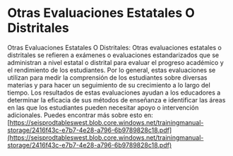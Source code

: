 # Otras Evaluaciones Estatales O Distritales
Otras Evaluaciones Estatales O Distritales: Otras evaluaciones estatales o distritales se refieren a exámenes o evaluaciones estandarizados que se administran a nivel estatal o distrital para evaluar el progreso académico y el rendimiento de los estudiantes. Por lo general, estas evaluaciones se utilizan para medir la comprensión de los estudiantes sobre diversas materias y para hacer un seguimiento de su crecimiento a lo largo del tiempo. Los resultados de estas evaluaciones ayudan a los educadores a determinar la eficacia de sus métodos de enseñanza e identificar las áreas en las que los estudiantes pueden necesitar apoyo o intervención adicionales.
Puedes encontrar más sobre esto en: [https://seisprodtableswest.blob.core.windows.net/trainingmanual-storage/2416f43c-e7b7-4e28-a796-6b9789828c18.pdf](https://seisprodtableswest.blob.core.windows.net/trainingmanual-storage/2416f43c-e7b7-4e28-a796-6b9789828c18.pdf)
